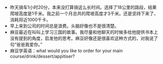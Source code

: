 - 昨天骑车1小时20分，本来没打算骑这么长时间。选择了18公里的路段，结果爬坡高度是1千米。我之前一个月总共的爬坡高度才3千米。还是坚持下来了，消耗将近1000千卡。
- 早上来到公司的时间总是浪费。头脑好像也不是很清楚。
- 麻豆最近在叫叫上学习三国的故事。我尽量和他聊天的时候多给他提供书本上没有提到的角度，启发他的思考。麻豆好像还是很喜欢这种方式的，对我说了句“爸爸我爱你。”
- 麻豆学英语：what would you like to order for your main course/drink/dessert/appitiser?

